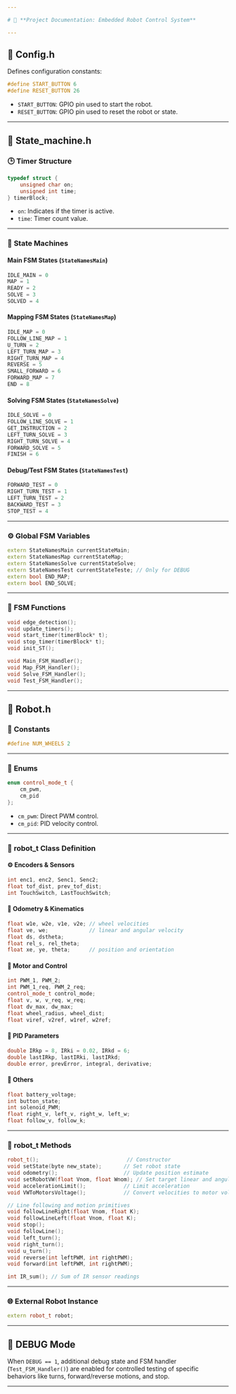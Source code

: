 ```yaml
---

# 📁 **Project Documentation: Embedded Robot Control System**

---
```


## 🔧 **Config.h**

Defines configuration constants:

```cpp
#define START_BUTTON 6
#define RESET_BUTTON 26
```

* `START_BUTTON`: GPIO pin used to start the robot.
* `RESET_BUTTON`: GPIO pin used to reset the robot or state.

---

## 🧠 **State\_machine.h**

### 🕒 **Timer Structure**

```cpp
typedef struct {
    unsigned char on;
    unsigned int time;
} timerBlock;
```

* `on`: Indicates if the timer is active.
* `time`: Timer count value.

---

### 🔄 **State Machines**

#### **Main FSM States (`StateNamesMain`)**

```cpp
IDLE_MAIN = 0
MAP = 1
READY = 2
SOLVE = 3
SOLVED = 4
```

#### **Mapping FSM States (`StateNamesMap`)**

```cpp
IDLE_MAP = 0
FOLLOW_LINE_MAP = 1
U_TURN = 2
LEFT_TURN_MAP = 3
RIGHT_TURN_MAP = 4
REVERSE = 5
SMALL_FORWARD = 6
FORWARD_MAP = 7
END = 8
```

#### **Solving FSM States (`StateNamesSolve`)**

```cpp
IDLE_SOLVE = 0
FOLLOW_LINE_SOLVE = 1
GET_INSTRUCTION = 2
LEFT_TURN_SOLVE = 3
RIGHT_TURN_SOLVE = 4
FORWARD_SOLVE = 5
FINISH = 6
```

#### **Debug/Test FSM States (`StateNamesTest`)**

```cpp
FORWARD_TEST = 0
RIGHT_TURN_TEST = 1
LEFT_TURN_TEST = 2
BACKWARD_TEST = 3
STOP_TEST = 4
```

---

### ⚙️ **Global FSM Variables**

```cpp
extern StateNamesMain currentStateMain;
extern StateNamesMap currentStateMap;
extern StateNamesSolve currentStateSolve;
extern StateNamesTest currentStateTeste; // Only for DEBUG
extern bool END_MAP;
extern bool END_SOLVE;
```

---

### 🧩 **FSM Functions**

```cpp
void edge_detection();
void update_timers();
void start_timer(timerBlock* t);
void stop_timer(timerBlock* t);
void init_ST();

void Main_FSM_Handler();
void Map_FSM_Handler();
void Solve_FSM_Handler();
void Test_FSM_Handler();
```

---

## 🤖 **Robot.h**

### 🔢 **Constants**

```cpp
#define NUM_WHEELS 2
```

---

### 🔁 **Enums**

```cpp
enum control_mode_t {
    cm_pwm,
    cm_pid
};
```

* `cm_pwm`: Direct PWM control.
* `cm_pid`: PID velocity control.

---

### 🧱 **robot\_t Class Definition**

#### ⚙️ **Encoders & Sensors**

```cpp
int enc1, enc2, Senc1, Senc2;
float tof_dist, prev_tof_dist;
int TouchSwitch, LastTouchSwitch;
```

#### 🧭 **Odometry & Kinematics**

```cpp
float w1e, w2e, v1e, v2e; // wheel velocities
float ve, we;             // linear and angular velocity
float ds, dstheta;
float rel_s, rel_theta;
float xe, ye, theta;      // position and orientation
```

#### 🔋 **Motor and Control**

```cpp
int PWM_1, PWM_2;
int PWM_1_req, PWM_2_req;
control_mode_t control_mode;
float v, w, v_req, w_req;
float dv_max, dw_max;
float wheel_radius, wheel_dist;
float viref, v2ref, w1ref, w2ref;
```

#### 🧮 **PID Parameters**

```cpp
double IRkp = 8, IRki = 0.02, IRkd = 6;
double lastIRkp, lastIRki, lastIRkd;
double error, prevError, integral, derivative;
```

#### 🔋 **Others**

```cpp
float battery_voltage;
int button_state;
int solenoid_PWM;
float right_v, left_v, right_w, left_w;
float follow_v, follow_k;
```

---

### 🔧 **robot\_t Methods**

```cpp
robot_t();                            // Constructor
void setState(byte new_state);       // Set robot state
void odometry();                     // Update position estimate
void setRobotVW(float Vnom, float Wnom); // Set target linear and angular velocities
void accelerationLimit();            // Limit acceleration
void VWToMotorsVoltage();            // Convert velocities to motor voltages

// Line following and motion primitives
void followLineRight(float Vnom, float K);
void followLineLeft(float Vnom, float K);
void stop();
void followLine();
void left_turn();
void right_turn();
void u_turn();
void reverse(int leftPWM, int rightPWM);
void forward(int leftPWM, int rightPWM);

int IR_sum(); // Sum of IR sensor readings
```

---

### 🌐 **External Robot Instance**

```cpp
extern robot_t robot;
```

---

## 🧪 **DEBUG Mode**

When `DEBUG == 1`, additional debug state and FSM handler (`Test_FSM_Handler()`) are enabled for controlled testing of specific behaviors like turns, forward/reverse motions, and stop.

---
